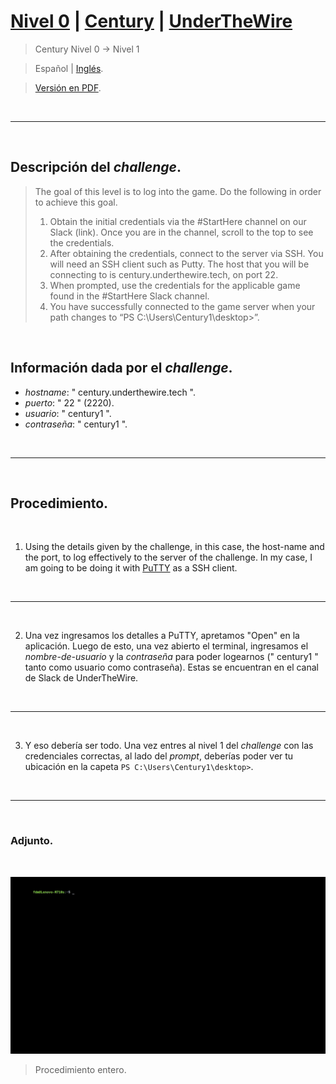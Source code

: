 
# [Nivel 0](https://underthewire.tech/century) | [Century](https://underthewire.tech/century) | [UnderTheWire](https://underthewire.tech/)
> Century Nivel 0 → Nivel 1

> Español | [Inglés](https://github.com/frandausmeier/CTF_Write-Ups/blob/main/UnderTheWire/Century/Level_0/level-0_century_underthewire_eng.md).

> [Versión en PDF](https://drive.google.com/file/d/1W_3ptIVw4lfbCBa0bthvd6NzMW5QUeuZ/view?usp=drive_link).

<br>

---

<br>

## Descripción del _challenge_.
> The goal of this level is to log into the game. Do the following in order to achieve this goal.
> 1. Obtain the initial credentials via the #StartHere channel on our Slack (link). Once you are in the channel, scroll to the top to see the credentials.
> 2. After obtaining the credentials, connect to the server via SSH. You will need an SSH client such as Putty. The host that you will be connecting to is century.underthewire.tech, on port 22.
> 3. When prompted, use the credentials for the applicable game found in the #StartHere Slack channel.
> 4. You have successfully connected to the game server when your path changes to “PS C:\Users\Century1\desktop>”.

<br>

## Información dada por el _challenge_.
- _hostname_: " century.underthewire.tech ".
- _puerto_: " 22 " (2220).
- _usuario_: " century1 ".
- _contraseña_: " century1 ".

<br>

---

<br>

## Procedimiento.

<br>

1. Using the details given by the challenge, in this case, the host-name and the port, to log effectively to the server of the challenge. In my case, I am going to be doing it with [PuTTY](https://www.putty.org/) as a SSH client.

<br>

---

<br>

2. Una vez ingresamos los detalles a PuTTY, apretamos "Open" en la aplicación. Luego de esto, una vez abierto el terminal, ingresamos el _nombre-de-usuario_ y la _contraseña_ para poder logearnos (" century1 " tanto como usuario como contraseña). Estas se encuentran en el canal de Slack de UnderTheWire.

<br>

---

<br>

3. Y eso debería ser todo. Una vez entres al nivel 1 del _challenge_ con las credenciales correctas, al lado del _prompt_, deberías poder ver tu ubicación en la capeta ``` PS C:\Users\Century1\desktop> ```. 

<br>

---

<br>

### Adjunto.

<br>

<p align="center">
  <img src="./attachments/level-0_century_underthewire.gif"/>
</p>

> Procedimiento entero.

<br>

